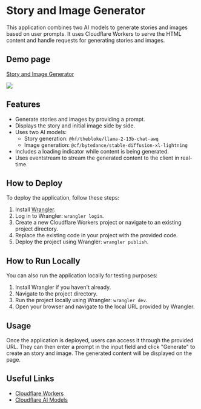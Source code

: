 # Story and Image Generator

This application combines two AI models to generate stories and images based on user prompts. It uses Cloudflare Workers to serve the HTML content and handle requests for generating stories and images.

## Demo page

[Story and Image Generator](https://story-tell-api.bobbyiliev.workers.dev/)

![](https://imgur.com/Ax7c9fZ.gif)

## Features

- Generate stories and images by providing a prompt.
- Displays the story and initial image side by side.
- Uses two AI models:
  - Story generation: `@hf/thebloke/llama-2-13b-chat-awq`
  - Image generation: `@cf/bytedance/stable-diffusion-xl-lightning`
- Includes a loading indicator while content is being generated.
- Uses eventstream to stream the generated content to the client in real-time.

## How to Deploy

To deploy the application, follow these steps:

1. Install [Wrangler](https://developers.cloudflare.com/workers/cli-wrangler/install-update).
2. Log in to Wrangler: `wrangler login`.
3. Create a new Cloudflare Workers project or navigate to an existing project directory.
4. Replace the existing code in your project with the provided code.
5. Deploy the project using Wrangler: `wrangler publish`.

## How to Run Locally

You can also run the application locally for testing purposes:

1. Install Wrangler if you haven't already.
2. Navigate to the project directory.
3. Run the project locally using Wrangler: `wrangler dev`.
4. Open your browser and navigate to the local URL provided by Wrangler.

## Usage

Once the application is deployed, users can access it through the provided URL. They can then enter a prompt in the input field and click "Generate" to create an story and image. The generated content will be displayed on the page.

## Useful Links

- [Cloudflare Workers](https://workers.cloudflare.com/)
- [Cloudflare AI Models](https://developers.cloudflare.com/workers-ai/models)
